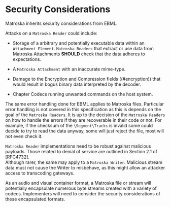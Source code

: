 # Security Considerations

Matroska inherits security considerations from EBML.

Attacks on a `Matroska Reader` could include:

* Storage of a arbitrary and potentially executable data within an `Attachment Element`.
  `Matroska Readers` that extract or use data from Matroska Attachments **SHOULD**
  check that the data adheres to expectations.

* A `Matroska Attachment` with an inaccurate mime-type.

* Damage to the Encryption and Compression fields ((#encryption)) that would result in bogus binary data
  interpreted by the decoder.

* Chapter Codecs running unwanted commands on the host system.

The same error handling done for EBML applies to Matroska files. 
Particular error handling is not covered in this specification as this is depends on the goal of the `Matroska Readers`. 
It is up to the decision of the `Matroska Readers` on how to handle the errors if they are recoverable in their code or not. 
For example, if the checksum of the `\Segment\Tracks` is invalid some could decide to try to read the data anyway,
some will just reject the file, most will not even check it.

`Matroska Reader` implementations need to be robust against malicious payloads. 
Those related to denial of service are outlined in Section 2.1 of [RFC4732].  
Although rarer, the same may apply to a `Matroska Writer`.  Malicious stream data
must not cause the Writer to misbehave, as this might allow an attacker access
to transcoding gateways.

As an audio and visual container format, a Matroska file or stream will
potentially encapsulate numerous byte streams created with a variety of
codecs.  Implementers will need to consider the security considerations of
these encapsulated formats.
